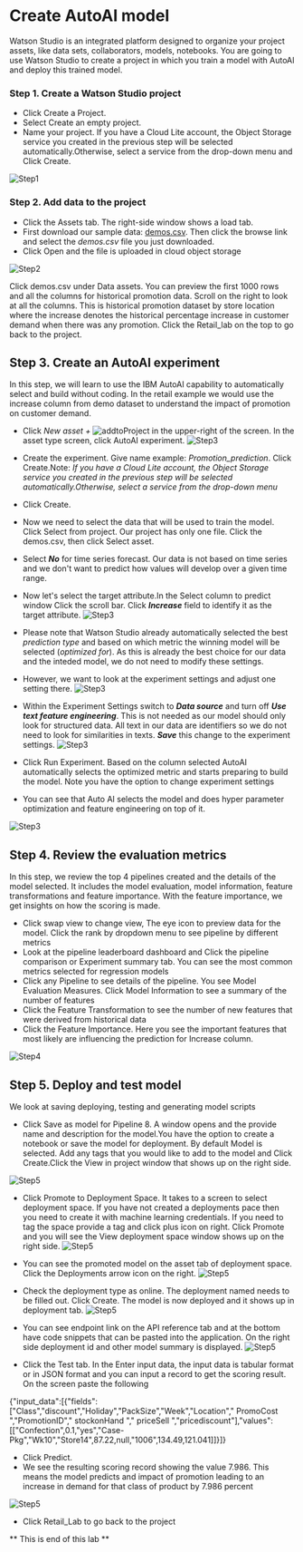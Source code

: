 # Create AutoAI model

Watson Studio is an integrated platform designed to organize your project assets, like data sets, collaborators, models, notebooks. You are going to use Watson Studio to create a project in which you train a model with AutoAI and deploy this trained model.

### Step 1. Create a Watson Studio project
- Click Create a Project.
- Select Create an empty project.
- Name your project. If you have a Cloud Lite account, the Object Storage service you created in the previous step will be selected automatically.Otherwise, select a service from the drop-down menu and Click Create.

![Step1](../images/Tutorial1-Step1.gif)

### Step 2. Add data to the project
- Click the Assets tab. The right-side window shows a load tab.
- First download our sample data: [demos.csv](data/demos.csv). Then click the browse link and select the _demos.csv_ file you just downloaded.
- Click Open and the file is uploaded in cloud object storage

![Step2](../images/Tutorial1-Step2.png)

Click demos.csv under Data assets. You can preview the first 1000 rows and all the columns for historical promotion data. Scroll on the right to look at all the columns. This is historical promotion dataset by store location
where the increase denotes the historical percentage increase in customer demand when there was any promotion. Click the Retail_lab on the top to go back to the project.

## Step 3. Create an AutoAI experiment

In this step, we will learn to use the IBM AutoAI capability to automatically select and build without coding. In the retail example we would use the increase column from demo dataset to understand the impact of promotion on customer demand.

- Click _New asset +_ ![addtoProject](../images/addtoProject.png) in the upper-right of the screen. In the asset type screen, click AutoAI experiment.
![Step3](../images/Tutorial1-Step3.png)

- Create the experiment. Give name example: *Promotion_prediction*. Click Create.Note: *If you have a Cloud Lite account, the Object Storage service you created in the previous step will be selected automatically.Otherwise, select a service from the drop-down menu*
- Click Create.
- Now we need to select the data that will be used to train the model. Click Select from project. Our project has only one file. Click the demos.csv, then click Select asset.
- Select ___No___ for time series forecast. Our data is not based on time series and we don't want to predict how values will develop over a given time range.
- Now let's select the target attribute.In the Select column to predict window Click the scroll bar. Click ___Increase___ field to identify it as the target attribute.
![Step3](../images/Tutorial1-Step3a.png)
- Please note that Watson Studio already automatically selected the best _prediction type_ and based on which metric the winning model will be selected (_optimized for_). As this is already the best choice for our data and the inteded model, we do not need to modify these settings.
- However, we want to look at the experiment settings and adjust one setting there.
  ![Step3](../images/Tutorial1-Step3b.png) 
- Within the Experiment Settings switch to ___Data source___ and turn off ___Use text feature engineering___. This is not needed as our model should only look for structured data. All text in our data are identifiers so we do not need to look for similarities in texts. ___Save___ this change to the experiment settings.
  ![Step3](../images/Tutorial1-Step3c.png)
- Click Run Experiment. Based on the column selected AutoAI automatically selects the optimized metric and starts preparing to build the model. Note you have the option to change experiment settings
- You can see that Auto AI selects the model and does hyper parameter optimization and feature engineering on top of it.

![Step3](../images/Tutorial1-Step3.gif)


## Step 4. Review the evaluation metrics

 In this step, we review the top 4 pipelines created and the details of the model selected. It includes the model evaluation, model information, feature transformations and feature importance. With the feature importance, we get insights on how the scoring is made.

- Click swap view to change view, The eye icon to preview data for the model. Click the rank by dropdown menu to see pipeline by different metrics
- Look at the pipeline leaderboard dashboard and Click the pipeline comparison or Experiment summary tab. You can see the most common metrics selected for regression models
- Click any Pipeline to see details of the pipeline. You see Model Evaluation Measures. Click Model Information to see a summary of the number of features
- Click the Feature Transformation to see the number of new features that were derived from historical data
- Click the Feature Importance. Here you see the important features that most likely are influencing the prediction for Increase column.

![Step4](../images/Tutorial1-Step4.gif)

## Step 5. Deploy and test model

We look at saving deploying, testing and generating model scripts

- Click Save as model for Pipeline 8. A window opens and the provide name and description for the model.You have the option to create a notebook or save the model for deployment. By default Model is selected. Add any tags that you would like to add to the model and Click Create.Click the View in project window that shows up on the right side.

![Step5](../images/Tutorial1-Step5a.gif)

- Click Promote to Deployment Space. It takes to a screen to select deployment space. If you have not created a deployments pace then you need to create it with machine learning credentials. If you need to tag the space provide a tag and click plus icon on right. Click Promote and you will see the View deployment space window shows up on the right side.
![Step5](../images/Tutorial1-Step5b.png)

- You can see the promoted model on the asset tab of deployment space. Click the Deployments arrow icon on the right.
![Step5](../images/Tutorial1-Step5c.png)

- Check the deployment type as online. The deployment named needs to be filled out. Click Create. The model is now deployed and it shows up in deployment tab.
![Step5](../images/Tutorial1-Step5d.png)

- You can see endpoint link on the API reference tab and at the bottom have code snippets that can be pasted into the application. On the right side deployment id and other model summary is displayed.
![Step5](../images/Tutorial1-Step5e.png)

- Click the Test tab. In the Enter input data, the input data is tabular format or in JSON format and you can input a record to get the scoring result. On the screen paste the following

{"input_data":[{"fields":["Class","discount","Holiday","PackSize","Week","Location"," PromoCost ","PromotionID"," stockonHand "," priceSell ","pricediscount"],"values":[["Confection",0.1,"yes","Case-Pkg","Wk10","Store14",87.22,null,"1006",134.49,121.041]]}]}

- Click Predict.
- We see the resulting scoring record showing the value 7.986. This means the model predicts and impact of promotion leading to an increase in demand for that class of product by 7.986 percent

![Step5](../images/Tutorial1-Step5f.png)

- Click Retail_Lab to go back to the project

** This is end of this lab **
